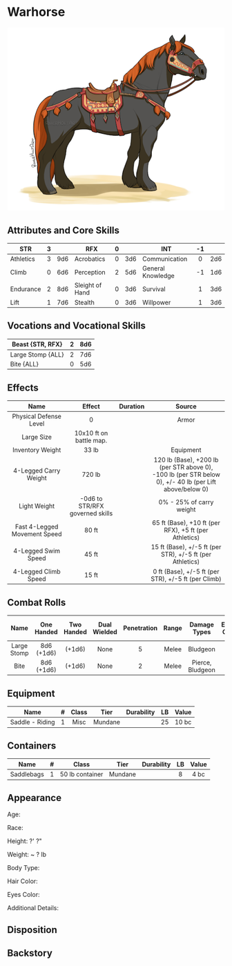 # Warhorse

![NotMyImage](Warhorse.png)

## Attributes and Core Skills

| STR       | 3 |    | RFX             | 0 |    | INT               | -1 |    |
| --------- | :-: | :-: | --------------- | :-: | :-: | ----------------- | :-: | :-: |
| Athletics | 3 | 9d6 | Acrobatics      | 0 | 3d6 | Communication     | 0 | 2d6 |
| Climb     | 0 | 6d6 | Perception      | 2 | 5d6 | General Knowledge | -1 | 1d6 |
| Endurance | 2 | 8d6 | Sleight of Hand | 0 | 3d6 | Survival          | 1 | 3d6 |
| Lift      | 1 | 7d6 | Stealth         | 0 | 3d6 | Willpower         | 1 | 3d6 |

## Vocations and Vocational Skills

| Beast {STR, RFX}  | 2 | 8d6 |
| ----------------- | :-: | :-: |
| Large Stomp {ALL} | 2 | 7d6 |
| Bite {ALL}        | 0 | 5d6 |

## Effects

|             Name             |             Effect             | Duration |                                                    Source                                                    |
| :--------------------------: | :-----------------------------: | :------: | :-----------------------------------------------------------------------------------------------------------: |
|    Physical Defense Level    |                0                |          |                                                     Armor                                                     |
|          Large Size          |     10x10 ft on battle map.     |          |                                                                                                              |
|       Inventory Weight       |              33 lb              |          |                                                   Equipment                                                   |
|    4-Legged Carry Weight    |             720 lb             |          | 120 lb (Base), +200 lb (per STR above 0),<br />-100 lb (per STR below 0), +/- 40 lb (per Lift above/below 0) |
|         Light Weight         | -0d6 to STR/RFX governed skills |          |                                           0% - 25% of carry weight                                           |
| Fast 4-Legged Movement Speed |              80 ft              |          |                            65 ft (Base), +10 ft (per RFX), +5 ft (per Athletics)                            |
|     4-Legged Swim Speed     |              45 ft              |          |                           15 ft (Base), +/-5 ft (per STR), +/-5 ft (per Athletics)                           |
|     4-Legged Climb Speed     |              15 ft              |          |                              0 ft (Base), +/-5 ft (per STR), +/-5 ft (per Climb)                              |

## Combat Rolls

|    Name    | One<br />Handed | Two<br />Handed | Dual<br />Wielded | Penetration | Range | Damage<br />Types | Engageable<br />Opponents | Area Of<br />Effect | Resource<br />Class |
| :---------: | :-------------: | :-------------: | :---------------: | :---------: | :---: | :---------------: | :-----------------------: | :-----------------: | :-----------------: |
| Large Stomp | 8d6<br />(+1d6) |     (+1d6)     |       None       |      5      | Melee |     Bludgeon     |           Rapid           |        None        |        None        |
|    Bite    | 8d6<br />(+1d6) |     (+1d6)     |       None       |      2      | Melee | Pierce, Bludgeon |          Focused          |        None        |        None        |

## Equipment

| Name            | # | Class |  Tier  | Durability | LB | Value |
| --------------- | :-: | :---: | :-----: | :--------: | :-: | :---: |
| Saddle - Riding | 1 | Misc | Mundane |            | 25 | 10 bc |

## Containers

| Name       | # |      Class      |  Tier  | Durability | LB | Value |
| ---------- | :-: | :-------------: | :-----: | :--------: | :-: | :---: |
| Saddlebags | 1 | 50 lb container | Mundane |            | 8 | 4 bc |

## Appearance

Age:

Race:

Height: ?' ?"

Weight: ~ ? lb

Body Type:

Hair Color:

Eyes Color:

Additional Details:

## Disposition

## Backstory
